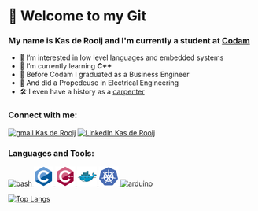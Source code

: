 # 👋 Welcome to my Git

### My name is Kas de Rooij and I'm currently a student at [Codam](http://www.codam.nl/)


- 👀 I’m interested in low level languages and embedded systems
- 🌱 I’m currently learning ***C++***
- :book: Before Codam I graduated as a Business Engineer
- :electric_plug: And did a Propedeuse in Electrical Engineering
- :hammer_and_wrench: I even have a history as a [carpenter](http://www.kluskas.nl)

<h3 align="left">Connect with me:</h3>
<p align="left">
<a href="mailto:kasderooij@gmail.com" target="blank">
<img align="center" src="https://cdn.jsdelivr.net/npm/simple-icons@v3/icons/gmail.svg" alt="gmail Kas de Rooij" height="30" width="40" /></a>
<a href="https://linkedin.com/in/kasderooij" target="blank">
<img align="center" src="https://cdn.jsdelivr.net/npm/simple-icons@3.0.1/icons/linkedin.svg" alt="LinkedIn Kas de Rooij" height="30" width="40" /></a>
</p>

<h3 align="left">Languages and Tools:</h3>
<p align="left"> 
<a href="https://www.gnu.org/software/bash/" target="_blank">
<img src="https://www.vectorlogo.zone/logos/gnu_bash/gnu_bash-icon.svg" alt="bash" width="40" height="40"/> </a>
<a href="https://www.cprogramming.com/" target="_blank">
<img src="https://raw.githubusercontent.com/devicons/devicon/master/icons/c/c-original.svg" alt="c" width="40" height="40"/> </a>
<a href="https://www.cprogramming.com/" target="_blank">
<img src="https://github.com/devicons/devicon/blob/master/icons/cplusplus/cplusplus-original.svg" alt="c++" width="40" height="40"/> </a>
<a href="https://www.docker.com/" target="_blank">
<img src="https://github.com/devicons/devicon/blob/master/icons/docker/docker-original.svg" alt="docker" width="40" height="40"/> </a>
<a href="https://www.kubernetes.com/" target="_blank">
<img src="https://github.com/devicons/devicon/blob/master/icons/kubernetes/kubernetes-plain.svg" alt="kubernetes" width="40" height="40"/> </a>
<a href="https://www.arduino.cc/" target="_blank">
<img src="https://cdn.worldvectorlogo.com/logos/arduino-1.svg" alt="arduino" width="40" height="40"/> </a>
</p>

[![Top Langs](https://github-readme-stats.vercel.app/api/top-langs/?username=kasderooi&layout=compact&exclude_repo=MiniRT,ft_containers&langs_count=6)](https://github.com/kasderooi)


